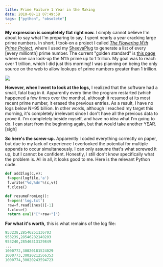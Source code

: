 ```yaml
---
title: Prime Failure 1 Year in the Making
date: 2010-08-11 07:49:58
tags: ["python", "obsolete"]
---
```




__My expression is completely flat right now.__ I simply cannot believe I'm about to say what I'm preparing to say. I spent nearly a year cracking large prime numbers. In short, I took-on a project I called [_The Flowering N'th Prime Project_](http://swharden.dyndns.org:8081/), where I used my [SheevaPlug](http://en.wikipedia.org/wiki/SheevaPlug) to generate a list of every \[every millionth\] prime number. The current "golden standard" is [this page](http://primes.utm.edu/nthprime/) where one can look-up the N'th prime up to 1 trillion. My goal was to reach over 1 trillion, which I did just this morning! I was planning on being the only source on the web to allow lookups of prime numbers greater than 1 trillion.

<div class="text-center img-border">

![](https://swharden.com/static/2010/08/11/flowering_primes.png)

</div>

__However, when I went to look at the logs,__ I realized that the software had a small, fatal bug in it. Apparently every time the program restarted (which happened a few times over the months), although it resumed at its most recent prime number, it erased the previous entries. As a result, I have no logs below N=95 billion. In other words, although I reached my target this morning, it's completely irrelevant since I don't have all the previous data to prove it. I'm completely beside myself, and have no idea what I'm going to do. I can start from the beginning again, but that would take another YEAR. \[sigh\]

__So here's the screw-up.__ Apparently I coded everything correctly on paper, but due to my lack of experience I overlooked the potential for multiple appends to occur simultaneously. I can only assume that's what screwed it up, but I cannot be confident. Honestly, I still don't know specifically what the problem is. All in all, it looks good to me. Here is the relevant Python code.

```python
def add2log(c,v):
 f=open(logfile,'a')
 f.write("%d,%dn"%(c,v))
 f.close()

def resumeFromLog():
 f=open('log.txt')
 raw=f.readlines()[-1]
 f.close()
 return eval("["+raw+"]")
```

__For what it's worth,__ this is what remains of the log file:

```python
953238,28546251136703
953239,28546282140203
953240,28546313129849
...
1000772,30020181524029
1000773,30020212566353
1000774,30020243594723
```

